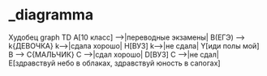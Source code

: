 # _diagramma
Худобец
graph TD
    A[10 класс] -->|переводные экзамены| B(ЕГЭ) --> k{ДЕВОЧКА}
    k-->|сдала хорошо| H[ВУЗ]
    k-->|не сдала| Y[иди полы мой]
    B --> C{МАЛЬЧИК}
    C -->|сдал хорошо| D[ВУЗ]
    C -->|не сдал| E[здравствуй небо в облаках, здравствуй юность в сапогах]
